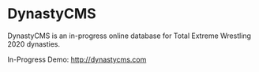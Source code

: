 # DynastyCMS

DynastyCMS is an in-progress online database for Total Extreme Wrestling 2020 dynasties.

In-Progress Demo: http://dynastycms.com
